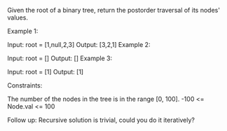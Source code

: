 Given the root of a binary tree, return the postorder traversal of its nodes' values.

Example 1:

Input: root = [1,null,2,3]
Output: [3,2,1]
Example 2:

Input: root = []
Output: []
Example 3:

Input: root = [1]
Output: [1]

Constraints:

The number of the nodes in the tree is in the range [0, 100].
-100 <= Node.val <= 100

Follow up: Recursive solution is trivial, could you do it iteratively?
